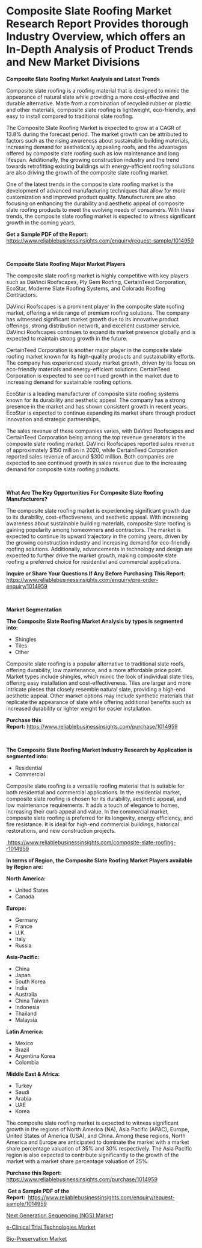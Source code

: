 <p><h1>Composite Slate Roofing Market Research Report Provides thorough Industry Overview, which offers an In-Depth Analysis of Product Trends and New Market Divisions</h1></p><p><strong>Composite Slate Roofing Market Analysis and Latest Trends</strong></p>
<p><p>Composite slate roofing is a roofing material that is designed to mimic the appearance of natural slate while providing a more cost-effective and durable alternative. Made from a combination of recycled rubber or plastic and other materials, composite slate roofing is lightweight, eco-friendly, and easy to install compared to traditional slate roofing.</p><p>The Composite Slate Roofing Market is expected to grow at a CAGR of 13.8% during the forecast period. The market growth can be attributed to factors such as the rising awareness about sustainable building materials, increasing demand for aesthetically appealing roofs, and the advantages offered by composite slate roofing such as low maintenance and long lifespan. Additionally, the growing construction industry and the trend towards retrofitting existing buildings with energy-efficient roofing solutions are also driving the growth of the composite slate roofing market.</p><p>One of the latest trends in the composite slate roofing market is the development of advanced manufacturing techniques that allow for more customization and improved product quality. Manufacturers are also focusing on enhancing the durability and aesthetic appeal of composite slate roofing products to meet the evolving needs of consumers. With these trends, the composite slate roofing market is expected to witness significant growth in the coming years.</p></p>
<p><strong>Get a Sample PDF of the Report:&nbsp;</strong> <a href="https://www.reliablebusinessinsights.com/enquiry/request-sample/1014959">https://www.reliablebusinessinsights.com/enquiry/request-sample/1014959</a></p>
<p>&nbsp;</p>
<p><strong>Composite Slate Roofing Major Market Players</strong></p>
<p><p>The composite slate roofing market is highly competitive with key players such as DaVinci Roofscapes, Ply Gem Roofing, CertainTeed Corporation, EcoStar, Moderne Slate Roofing Systems, and Colorado Roofing Contractors. </p><p>DaVinci Roofscapes is a prominent player in the composite slate roofing market, offering a wide range of premium roofing solutions. The company has witnessed significant market growth due to its innovative product offerings, strong distribution network, and excellent customer service. DaVinci Roofscapes continues to expand its market presence globally and is expected to maintain strong growth in the future.</p><p>CertainTeed Corporation is another major player in the composite slate roofing market known for its high-quality products and sustainability efforts. The company has experienced steady market growth, driven by its focus on eco-friendly materials and energy-efficient solutions. CertainTeed Corporation is expected to see continued growth in the market due to increasing demand for sustainable roofing options.</p><p>EcoStar is a leading manufacturer of composite slate roofing systems known for its durability and aesthetic appeal. The company has a strong presence in the market and has shown consistent growth in recent years. EcoStar is expected to continue expanding its market share through product innovation and strategic partnerships.</p><p>The sales revenue of these companies varies, with DaVinci Roofscapes and CertainTeed Corporation being among the top revenue generators in the composite slate roofing market. DaVinci Roofscapes reported sales revenue of approximately $150 million in 2020, while CertainTeed Corporation reported sales revenue of around $300 million. Both companies are expected to see continued growth in sales revenue due to the increasing demand for composite slate roofing products.</p></p>
<p>&nbsp;</p>
<p><strong>What Are The Key Opportunities For Composite Slate Roofing Manufacturers?</strong></p>
<p><p>The composite slate roofing market is experiencing significant growth due to its durability, cost-effectiveness, and aesthetic appeal. With increasing awareness about sustainable building materials, composite slate roofing is gaining popularity among homeowners and contractors. The market is expected to continue its upward trajectory in the coming years, driven by the growing construction industry and increasing demand for eco-friendly roofing solutions. Additionally, advancements in technology and design are expected to further drive the market growth, making composite slate roofing a preferred choice for residential and commercial applications.</p></p>
<p><strong>Inquire or Share Your Questions If Any Before Purchasing This Report:</strong> <a href="https://www.reliablebusinessinsights.com/enquiry/pre-order-enquiry/1014959">https://www.reliablebusinessinsights.com/enquiry/pre-order-enquiry/1014959</a></p>
<p>&nbsp;</p>
<p><strong>Market Segmentation</strong></p>
<p><strong>The Composite Slate Roofing Market Analysis by types is segmented into:</strong></p>
<p><ul><li>Shingles</li><li>Tiles</li><li>Other</li></ul></p>
<p><p>Composite slate roofing is a popular alternative to traditional slate roofs, offering durability, low maintenance, and a more affordable price point. Market types include shingles, which mimic the look of individual slate tiles, offering easy installation and cost-effectiveness. Tiles are larger and more intricate pieces that closely resemble natural slate, providing a high-end aesthetic appeal. Other market options may include synthetic materials that replicate the appearance of slate while offering additional benefits such as increased durability or lighter weight for easier installation.</p></p>
<p><strong>Purchase this Report:&nbsp;</strong><a href="https://www.reliablebusinessinsights.com/purchase/1014959">https://www.reliablebusinessinsights.com/purchase/1014959</a></p>
<p>&nbsp;</p>
<p><strong>The Composite Slate Roofing Market Industry Research by Application is segmented into:</strong></p>
<p><ul><li>Residential</li><li>Commercial</li></ul></p>
<p><p>Composite slate roofing is a versatile roofing material that is suitable for both residential and commercial applications. In the residential market, composite slate roofing is chosen for its durability, aesthetic appeal, and low maintenance requirements. It adds a touch of elegance to homes, increasing their curb appeal and value. In the commercial market, composite slate roofing is preferred for its longevity, energy efficiency, and fire resistance. It is ideal for high-end commercial buildings, historical restorations, and new construction projects.</p></p>
<p><a href="https://www.reliablebusinessinsights.com/composite-slate-roofing-r1014959">&nbsp;https://www.reliablebusinessinsights.com/composite-slate-roofing-r1014959</a></p>
<p><strong>In terms of Region, the Composite Slate Roofing Market Players available by Region are:</strong></p>
<p>
    <p> <strong> North America: </strong>
        <ul>
            <li>United States</li>
            <li>Canada</li>
        </ul>
        </p> 
    <p> <strong> Europe: </strong>
        <ul>
            <li>Germany</li>
            <li>France</li>
            <li>U.K.</li>
            <li>Italy</li>
            <li>Russia</li>
        </ul>
        </p> 
    <p> <strong> Asia-Pacific: </strong>
        <ul>
            <li>China</li>
            <li>Japan</li>
            <li>South Korea</li>
            <li>India</li>
            <li>Australia</li>
            <li>China Taiwan</li>
            <li>Indonesia</li>
            <li>Thailand</li>
            <li>Malaysia</li>
        </ul>
        </p> 
    <p> <strong> Latin America: </strong>
        <ul>
            <li>Mexico</li>
            <li>Brazil</li>
            <li>Argentina Korea</li>
            <li>Colombia</li>
        </ul>
        </p> 
    <p> <strong> Middle East & Africa: </strong>
        <ul>
            <li>Turkey</li>
            <li>Saudi</li>
            <li>Arabia</li>
            <li>UAE</li>
            <li>Korea</li>
        </ul>
    </p>
    </p>
<p><p>The composite slate roofing market is expected to witness significant growth in the regions of North America (NA), Asia Pacific (APAC), Europe, United States of America (USA), and China. Among these regions, North America and Europe are anticipated to dominate the market with a market share percentage valuation of 35% and 30% respectively. The Asia Pacific region is also expected to contribute significantly to the growth of the market with a market share percentage valuation of 25%.</p></p>
<p><strong>Purchase this Report: </strong><a href="https://www.reliablebusinessinsights.com/purchase/1014959">https://www.reliablebusinessinsights.com/purchase/1014959</a></p>
<p>&nbsp;<strong>Get a Sample PDF of the Report:&nbsp;&nbsp;</strong><a href="https://www.reliablebusinessinsights.com/enquiry/request-sample/1014959">https://www.reliablebusinessinsights.com/enquiry/request-sample/1014959</a></p>
<p><strong></strong></p>
<p><p><a href="https://github.com/AKSHATREPORTPRIME/Market-Research-Report-List-5/blob/main/next-generation-sequencing-ngs-market.md">Next Generation Sequencing (NGS) Market</a></p><p><a href="https://github.com/josesg55/Market-Research-Report-List-3/blob/main/e-clinical-trial-technologies-market.md">e-Clinical Trial Technologies Market</a></p><p><a href="https://github.com/indrystar/Market-Research-Report-List-4/blob/main/bio-preservation-market.md">Bio-Preservation Market</a></p></p>
